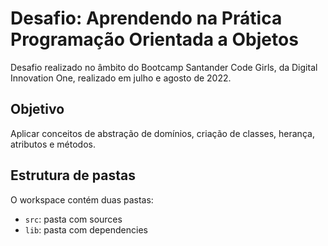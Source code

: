 # Desafio: Aprendendo na Prática Programação Orientada a Objetos

Desafio realizado no âmbito do Bootcamp Santander Code Girls, da Digital Innovation One, realizado em julho e agosto de 2022.

## Objetivo
Aplicar conceitos de abstração de domínios, criação de classes, herança, atributos e métodos.

## Estrutura de pastas
O workspace contém duas pastas:

- `src`: pasta com sources
- `lib`: pasta com dependencies
